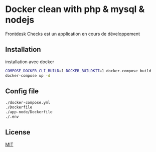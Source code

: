# Docker clean with php & mysql & nodejs

Frontdesk Checks est un application en cours de développement

## Installation

installation avec docker

```bash
COMPOSE_DOCKER_CLI_BUILD=1 DOCKER_BUILDKIT=1 docker-compose build
docker-compose up -d
```

## Config file

```bash
./docker-compose.yml
./Dockerfile
./app-node/Dockerfile
./.env
```

## License
[MIT](https://choosealicense.com/licenses/mit/)